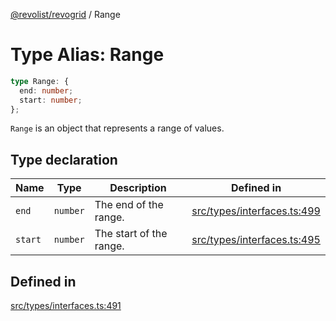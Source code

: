 [@revolist/revogrid](README.md) / Range

# Type Alias: Range

```ts
type Range: {
  end: number;
  start: number;
};
```

`Range` is an object that represents a range of values.

## Type declaration

| Name | Type | Description | Defined in |
| ------ | ------ | ------ | ------ |
| `end` | `number` | The end of the range. | [src/types/interfaces.ts:499](https://github.com/revolist/revogrid/blob/2d9504ecff6b493d547df979b2259be6b639351c/src/types/interfaces.ts#L499) |
| `start` | `number` | The start of the range. | [src/types/interfaces.ts:495](https://github.com/revolist/revogrid/blob/2d9504ecff6b493d547df979b2259be6b639351c/src/types/interfaces.ts#L495) |

## Defined in

[src/types/interfaces.ts:491](https://github.com/revolist/revogrid/blob/2d9504ecff6b493d547df979b2259be6b639351c/src/types/interfaces.ts#L491)
